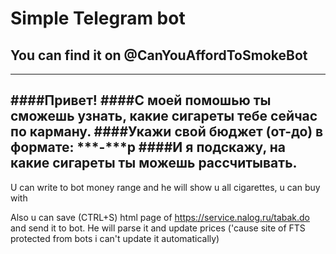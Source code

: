 # Simple Telegram bot
## You can find it on @CanYouAffordToSmokeBot
---

####Привет! 
####С моей помошью ты сможешь узнать, какие сигареты тебе сейчас по карману.
####Укажи свой бюджет (от-до) в формате: ***-***р
####И я подскажу, на какие сигареты ты можешь рассчитывать.
---

U can write to bot money range and he will show u all cigarettes, u can buy with

Also u can save (CTRL+S) html page of https://service.nalog.ru/tabak.do and send it to bot. He will parse it and update prices 
('cause site of FTS protected from bots i can't update it automatically)
